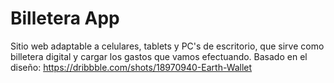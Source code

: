 # Billetera App
Sitio web adaptable a celulares, tablets y PC's de escritorio, que sirve como billetera digital y cargar los gastos que vamos efectuando.
Basado en el diseño: https://dribbble.com/shots/18970940-Earth-Wallet
